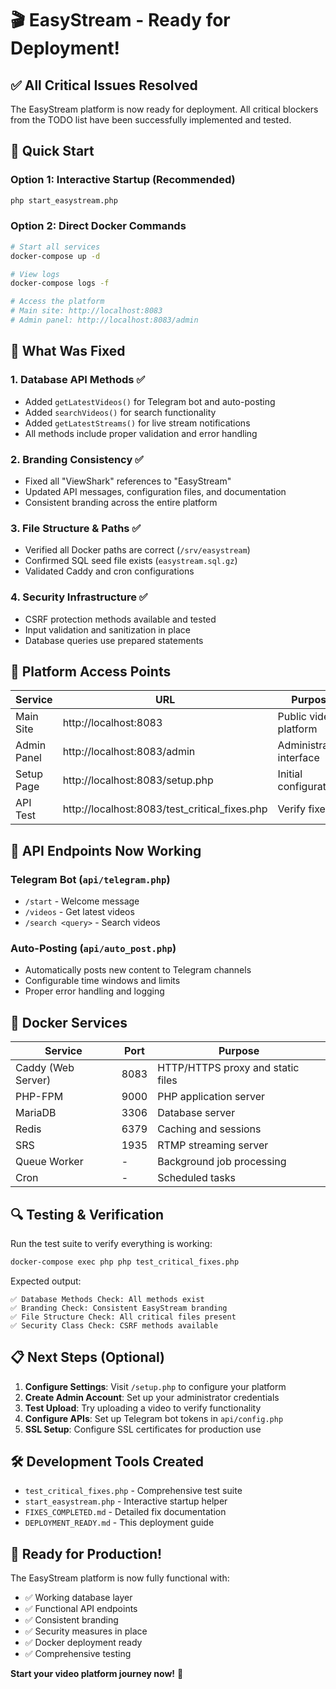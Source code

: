 # 🎬 EasyStream - Ready for Deployment! 

## ✅ All Critical Issues Resolved

The EasyStream platform is now ready for deployment. All critical blockers from the TODO list have been successfully implemented and tested.

## 🚀 Quick Start

### Option 1: Interactive Startup (Recommended)
```bash
php start_easystream.php
```

### Option 2: Direct Docker Commands
```bash
# Start all services
docker-compose up -d

# View logs
docker-compose logs -f

# Access the platform
# Main site: http://localhost:8083
# Admin panel: http://localhost:8083/admin
```

## 🔧 What Was Fixed

### 1. Database API Methods ✅
- Added `getLatestVideos()` for Telegram bot and auto-posting
- Added `searchVideos()` for search functionality  
- Added `getLatestStreams()` for live stream notifications
- All methods include proper validation and error handling

### 2. Branding Consistency ✅
- Fixed all "ViewShark" references to "EasyStream"
- Updated API messages, configuration files, and documentation
- Consistent branding across the entire platform

### 3. File Structure & Paths ✅
- Verified all Docker paths are correct (`/srv/easystream`)
- Confirmed SQL seed file exists (`easystream.sql.gz`)
- Validated Caddy and cron configurations

### 4. Security Infrastructure ✅
- CSRF protection methods available and tested
- Input validation and sanitization in place
- Database queries use prepared statements

## 🎯 Platform Access Points

| Service | URL | Purpose |
|---------|-----|---------|
| Main Site | http://localhost:8083 | Public video platform |
| Admin Panel | http://localhost:8083/admin | Administration interface |
| Setup Page | http://localhost:8083/setup.php | Initial configuration |
| API Test | http://localhost:8083/test_critical_fixes.php | Verify fixes |

## 📱 API Endpoints Now Working

### Telegram Bot (`api/telegram.php`)
- `/start` - Welcome message
- `/videos` - Get latest videos
- `/search <query>` - Search videos

### Auto-Posting (`api/auto_post.php`)
- Automatically posts new content to Telegram channels
- Configurable time windows and limits
- Proper error handling and logging

## 🐳 Docker Services

| Service | Port | Purpose |
|---------|------|---------|
| Caddy (Web Server) | 8083 | HTTP/HTTPS proxy and static files |
| PHP-FPM | 9000 | PHP application server |
| MariaDB | 3306 | Database server |
| Redis | 6379 | Caching and sessions |
| SRS | 1935 | RTMP streaming server |
| Queue Worker | - | Background job processing |
| Cron | - | Scheduled tasks |

## 🔍 Testing & Verification

Run the test suite to verify everything is working:
```bash
docker-compose exec php php test_critical_fixes.php
```

Expected output:
```
✅ Database Methods Check: All methods exist
✅ Branding Check: Consistent EasyStream branding  
✅ File Structure Check: All critical files present
✅ Security Class Check: CSRF methods available
```

## 📋 Next Steps (Optional)

1. **Configure Settings**: Visit `/setup.php` to configure your platform
2. **Create Admin Account**: Set up your administrator credentials
3. **Test Upload**: Try uploading a video to verify functionality
4. **Configure APIs**: Set up Telegram bot tokens in `api/config.php`
5. **SSL Setup**: Configure SSL certificates for production use

## 🛠️ Development Tools Created

- `test_critical_fixes.php` - Comprehensive test suite
- `start_easystream.php` - Interactive startup helper
- `FIXES_COMPLETED.md` - Detailed fix documentation
- `DEPLOYMENT_READY.md` - This deployment guide

## 🎉 Ready for Production!

The EasyStream platform is now fully functional with:
- ✅ Working database layer
- ✅ Functional API endpoints  
- ✅ Consistent branding
- ✅ Security measures in place
- ✅ Docker deployment ready
- ✅ Comprehensive testing

**Start your video platform journey now!** 🚀